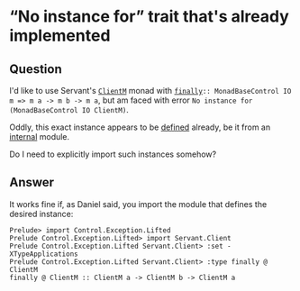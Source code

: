 
# &#x201C;No instance for&#x201D; trait that&apos;s already implemented

## Question
      
I'd like to use Servant's [`ClientM`](https://hackage.haskell.org/package/servant-client-0.13.0.1/docs/Servant-Client.html#t:ClientM) monad with [`finally`](http://hackage.haskell.org/package/lifted-base-0.2.3.12/docs/Control-Exception-Lifted.html#v:finally)`:: MonadBaseControl IO m => m a -> m b -> m a`, but am faced with error `No instance for (MonadBaseControl IO ClientM)`.

Oddly, this exact instance appears to be [defined](https://hackage.haskell.org/package/servant-client-0.13.0.1/docs/Servant-Client.html#t:ClientM) already, be it from an [internal](https://hackage.haskell.org/package/servant-client-0.13.0.1/docs/src/Servant.Client.Internal.HttpClient.html) module.

Do I need to explicitly import such instances somehow?
## Answer
      
It works fine if, as Daniel said, you import the module that defines the desired instance:

    Prelude> import Control.Exception.Lifted
    Prelude Control.Exception.Lifted> import Servant.Client
    Prelude Control.Exception.Lifted Servant.Client> :set -XTypeApplications
    Prelude Control.Exception.Lifted Servant.Client> :type finally @ ClientM
    finally @ ClientM :: ClientM a -> ClientM b -> ClientM a
    